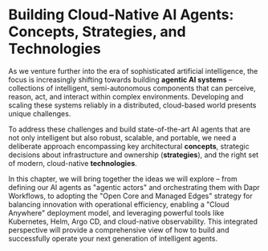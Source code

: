 # Building Cloud-Native AI Agents: Concepts, Strategies, and Technologies

As we venture further into the era of sophisticated artificial intelligence, the focus is increasingly shifting towards building **agentic AI systems** – collections of intelligent, semi-autonomous components that can perceive, reason, act, and interact within complex environments. Developing and scaling these systems reliably in a distributed, cloud-based world presents unique challenges.

To address these challenges and build state-of-the-art AI agents that are not only intelligent but also robust, scalable, and portable, we need a deliberate approach encompassing key architectural **concepts**, strategic decisions about infrastructure and ownership (**strategies**), and the right set of modern, cloud-native **technologies**.

In this chapter, we will bring together the ideas we will explore – from defining our AI agents as "agentic actors" and orchestrating them with Dapr Workflows, to adopting the "Open Core and Managed Edges" strategy for balancing innovation with operational efficiency, enabling a "Cloud Anywhere" deployment model, and leveraging powerful tools like Kubernetes, Helm, Argo CD, and cloud-native observability. This integrated perspective will provide a comprehensive view of how to build and successfully operate your next generation of intelligent agents.

